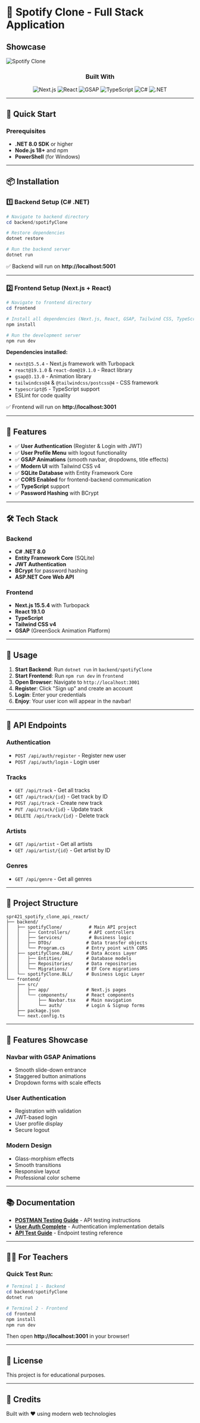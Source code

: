 # 🎵 Spotify Clone - Full Stack Application

## Showcase

![Spotify Clone](img/git1.png)

<div align="center">

### Built With

![Next.js](https://img.shields.io/badge/Next.js-000000?style=for-the-badge&logo=nextdotjs&logoColor=white)
![React](https://img.shields.io/badge/React-20232A?style=for-the-badge&logo=react&logoColor=61DAFB)
![GSAP](https://img.shields.io/badge/GSAP-88CE02?style=for-the-badge&logo=greensock&logoColor=white)
![TypeScript](https://img.shields.io/badge/TypeScript-007ACC?style=for-the-badge&logo=typescript&logoColor=white)
![C#](https://img.shields.io/badge/C%23-239120?style=for-the-badge&logo=c-sharp&logoColor=white)
![.NET](https://img.shields.io/badge/.NET-512BD4?style=for-the-badge&logo=dotnet&logoColor=white)

</div>

---

## 🚀 Quick Start

### Prerequisites
- **.NET 8.0 SDK** or higher
- **Node.js 18+** and npm
- **PowerShell** (for Windows)

---

## 📦 Installation

### 1️⃣ Backend Setup (C# .NET)

```powershell
# Navigate to backend directory
cd backend/spotifyClone

# Restore dependencies
dotnet restore

# Run the backend server
dotnet run
```

✅ Backend will run on **http://localhost:5001**

---

### 2️⃣ Frontend Setup (Next.js + React)

```powershell
# Navigate to frontend directory
cd frontend

# Install all dependencies (Next.js, React, GSAP, Tailwind CSS, TypeScript)
npm install

# Run the development server
npm run dev
```

**Dependencies installed:**
- `next@15.5.4` - Next.js framework with Turbopack
- `react@19.1.0` & `react-dom@19.1.0` - React library
- `gsap@3.13.0` - Animation library
- `tailwindcss@4` & `@tailwindcss/postcss@4` - CSS framework
- `typescript@5` - TypeScript support
- ESLint for code quality

✅ Frontend will run on **http://localhost:3001**

---

## 🎯 Features

- ✅ **User Authentication** (Register & Login with JWT)
- ✅ **User Profile Menu** with logout functionality
- ✅ **GSAP Animations** (smooth navbar, dropdowns, title effects)
- ✅ **Modern UI** with Tailwind CSS v4
- ✅ **SQLite Database** with Entity Framework Core
- ✅ **CORS Enabled** for frontend-backend communication
- ✅ **TypeScript** support
- ✅ **Password Hashing** with BCrypt

---

## 🛠️ Tech Stack

### Backend
- **C# .NET 8.0**
- **Entity Framework Core** (SQLite)
- **JWT Authentication**
- **BCrypt** for password hashing
- **ASP.NET Core Web API**

### Frontend
- **Next.js 15.5.4** with Turbopack
- **React 19.1.0**
- **TypeScript**
- **Tailwind CSS v4**
- **GSAP** (GreenSock Animation Platform)

---

## 📝 Usage

1. **Start Backend**: Run `dotnet run` in `backend/spotifyClone`
2. **Start Frontend**: Run `npm run dev` in `frontend`
3. **Open Browser**: Navigate to `http://localhost:3001`
4. **Register**: Click "Sign up" and create an account
5. **Login**: Enter your credentials
6. **Enjoy**: Your user icon will appear in the navbar!

---

## 🔑 API Endpoints

### Authentication
- `POST /api/auth/register` - Register new user
- `POST /api/auth/login` - Login user

### Tracks
- `GET /api/track` - Get all tracks
- `GET /api/track/{id}` - Get track by ID
- `POST /api/track` - Create new track
- `PUT /api/track/{id}` - Update track
- `DELETE /api/track/{id}` - Delete track

### Artists
- `GET /api/artist` - Get all artists
- `GET /api/artist/{id}` - Get artist by ID

### Genres
- `GET /api/genre` - Get all genres

---

## 📂 Project Structure

```
spr421_spotify_clone_api_react/
├── backend/
│   ├── spotifyClone/          # Main API project
│   │   ├── Controllers/       # API controllers
│   │   ├── Services/          # Business logic
│   │   ├── DTOs/             # Data transfer objects
│   │   └── Program.cs        # Entry point with CORS
│   ├── spotifyClone.DAL/     # Data Access Layer
│   │   ├── Entities/         # Database models
│   │   ├── Repositories/     # Data repositories
│   │   └── Migrations/       # EF Core migrations
│   └── spotifyClone.BLL/     # Business Logic Layer
└── frontend/
    ├── src/
    │   ├── app/              # Next.js pages
    │   └── components/       # React components
    │       ├── Navbar.tsx    # Main navigation
    │       └── auth/         # Login & Signup forms
    ├── package.json
    └── next.config.ts
```

---

## 🎨 Features Showcase

### Navbar with GSAP Animations
- Smooth slide-down entrance
- Staggered button animations
- Dropdown forms with scale effects

### User Authentication
- Registration with validation
- JWT-based login
- User profile display
- Secure logout

### Modern Design
- Glass-morphism effects
- Smooth transitions
- Responsive layout
- Professional color scheme

---

## 📚 Documentation

- **[POSTMAN Testing Guide](backend/POSTMAN_TESTING_GUIDE.md)** - API testing instructions
- **[User Auth Complete](USER_AUTH_COMPLETE.md)** - Authentication implementation details
- **[API Test Guide](API_TEST_GUIDE.md)** - Endpoint testing reference

---

## 👨‍🏫 For Teachers

### Quick Test Run:
```powershell
# Terminal 1 - Backend
cd backend/spotifyClone
dotnet run

# Terminal 2 - Frontend
cd frontend
npm install
npm run dev
```

Then open **http://localhost:3001** in your browser!

---

## 📄 License

This project is for educational purposes.

---

## 🙏 Credits

Built with ❤️ using modern web technologies
